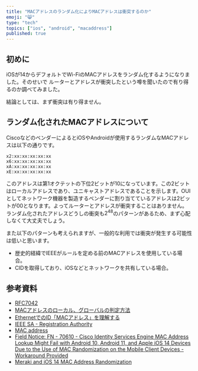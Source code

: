 ```yaml
---
title: "MACアドレスのランダム化によりMACアドレスは衝突するのか"
emoji: "😸"
type: "tech"
topics: ["ios", "android", "macaddress"]
published: true
---
```


## 初めに

iOSが14からデフォルトでWi-FiのMACアドレスをランダム化するようになりました。そのせいで
ルーターとアドレスが衝突したという噂を聞いたので有り得るのか調べてみました。

結論としては、まず衝突は有り得ません。

## ランダム化されたMACアドレスについて

CiscoなどのベンダーによるとiOSやAndroidが使用するランダムなMACアドレスは以下の通りです。

```
x2:xx:xx:xx:xx:xx
x6:xx:xx:xx:xx:xx
xA:xx:xx:xx:xx:xx
xE:xx:xx:xx:xx:xx
```

このアドレスは第1オクテットの下位2ビットが10になっています。この2ビットはローカルアドレスであり、ユニキャストアドレスであることを示します。OUIとしてネットワーク機器を製造するベンダーに割り当てているアドレスは2ビットが00となります。よってルーターとアドレスが衝突することはありません。ランダム化されたアドレスどうしの衝突も$2^{48}$のパターンがあるため、まず心配しなくて大丈夫でしょう。

また以下のパターンも考えられますが、一般的な利用では衝突が発生する可能性は低いと思います。

* 歴史的経緯でIEEEがルールを定める前のMACアドレスを使用している場合。
* CIDを取得しており、iOSなどとネットワークを共有している場合。

## 参考資料

* [RFC7042](https://tools.ietf.org/html/rfc7042)
* [MACアドレスのローカル、グローバルの判定方法](https://teratail.com/questions/246724)
* [EthernetでのID「MACアドレス」を理解する](https://ascii.jp/elem/000/000/417/417556/)
* [IEEE SA - Registration Authority](https://standards.ieee.org/products-services/regauth/index.html)
* [MAC address](https://en.wikipedia.org/wiki/MAC_address)
* [Field Notice: FN - 70610 - Cisco Identity Services Engine MAC Address Lookup Might Fail with Android 10, Android 11, and Apple iOS 14 Devices Due to the Use of MAC Randomization on the Mobile Client Devices - Workaround Provided](https://www.cisco.com/c/en/us/support/docs/field-notices/706/fn70610.html)
* [Meraki and iOS 14 MAC Address Randomization](https://documentation.meraki.com/General_Administration/Cross-Platform_Content/Meraki_and_iOS_14_MAC_Address_Randomization)
